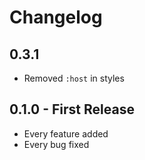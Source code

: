 # Changelog

## 0.3.1

* Removed `:host` in styles

## 0.1.0 - First Release

* Every feature added
* Every bug fixed
